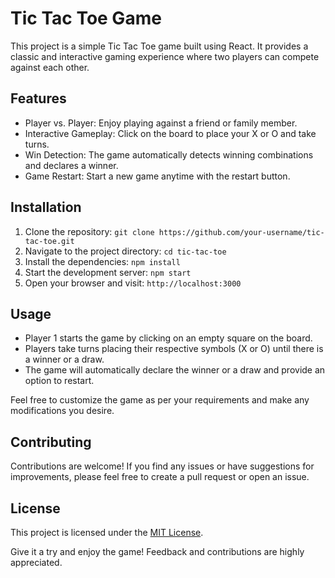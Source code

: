 # Tic Tac Toe Game

This project is a simple Tic Tac Toe game built using React. It provides a classic and interactive gaming experience where two players can compete against each other.

## Features

- Player vs. Player: Enjoy playing against a friend or family member.
- Interactive Gameplay: Click on the board to place your X or O and take turns.
- Win Detection: The game automatically detects winning combinations and declares a winner.
- Game Restart: Start a new game anytime with the restart button.

## Installation

1. Clone the repository: `git clone https://github.com/your-username/tic-tac-toe.git`
2. Navigate to the project directory: `cd tic-tac-toe`
3. Install the dependencies: `npm install`
4. Start the development server: `npm start`
5. Open your browser and visit: `http://localhost:3000`

## Usage

- Player 1 starts the game by clicking on an empty square on the board.
- Players take turns placing their respective symbols (X or O) until there is a winner or a draw.
- The game will automatically declare the winner or a draw and provide an option to restart.

Feel free to customize the game as per your requirements and make any modifications you desire.

## Contributing

Contributions are welcome! If you find any issues or have suggestions for improvements, please feel free to create a pull request or open an issue.

## License

This project is licensed under the [MIT License](LICENSE).

Give it a try and enjoy the game! Feedback and contributions are highly appreciated.
